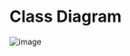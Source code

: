 # Class Diagram
![image](https://user-images.githubusercontent.com/38252227/183645966-f846a2b2-0eea-4b9a-9bda-7b8d4e9b7573.png)
